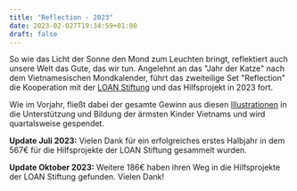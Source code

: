 ```yaml
---
title: "Reflection - 2023"
date: 2023-02-027T19:34:59+01:00
draft: false
---
```


So wie das Licht der Sonne den Mond zum Leuchten bringt, reflektiert auch unsere Welt das Gute, das wir tun. Angelehnt an das "Jahr der Katze" nach dem Vietnamesischen Mondkalender, führt das zweiteilige Set "Reflection" die Kooperation mit der [LOAN Stiftung](https://loan-stiftung.de) und das Hilfsprojekt in 2023 fort. 

Wie im Vorjahr, fließt dabei der gesamte Gewinn aus diesen [Illustrationen](https://shop.seraphine-arts.com/collections/reflection) in die Unterstützung und Bildung der ärmsten Kinder Vietnams und wird quartalsweise gespendet.

**Update Juli 2023:** Vielen Dank für ein erfolgreiches erstes Halbjahr in dem 567€ für die Hilfsprojekte der LOAN Stiftung gesammelt wurden.

**Update Oktober 2023:** Weitere 186€ haben ihren Weg in die Hilfsprojekte der LOAN Stiftung gefunden. Vielen Dank!